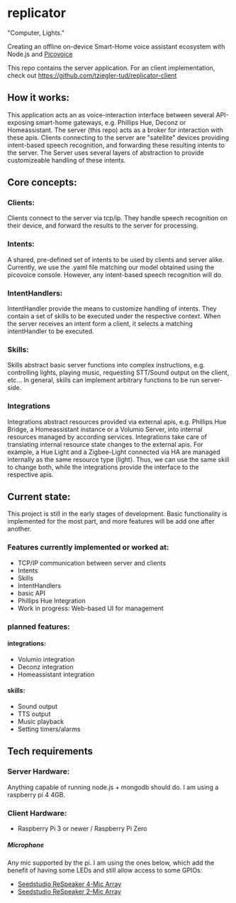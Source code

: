 # replicator

"Computer, Lights."

Creating an offline on-device Smart-Home voice assistant ecosystem with Node.js and [Picovoice](https://picovoice.ai)

This repo contains the server application. For an client implementation, check out https://github.com/tziegler-tud/replicator-client

## How it works:
This application acts an as voice-interaction interface between several API-exposing smart-home gateways, e.g. Phillips Hue, Deconz or Homeassistant.
The server (this repo) acts as a broker for interaction with these apis. Clients connecting to the server are "satellite" devices providing intent-based speech recognition, and forwarding these resulting intents to the server.
The Server uses several layers of abstraction to provide customizeable handling of these intents.

## Core concepts:

### Clients:
Clients connect to the server via tcp/ip. They handle speech recognition on their device, and forward the results to the server for processing.

### Intents:
A shared, pre-defined set of intents to be used by clients and server alike. Currently, we use the .yaml file matching our model obtained using the picovoice console. However, any intent-based speech recognition will do.

### IntentHandlers:
IntentHandler provide the means to customize handling of intents. They contain a set of skills to be executed under the respective context. When the server receives an intent form a client, it selects a matching intentHandler to be executed.

### Skills:
Skills abstract basic server functions into complex instructions, e.g. controlling lights, playing music, requesting STT/Sound output on the client, etc... In general, skills can implement arbitrary functions to be run server-side.

### Integrations
Integrations abstract resources provided via external apis, e.g. Phillips Hue Bridge, a Homeassistant instance or a Volumio Server, into internal resources managed by according services. Integrations take care of translating internal resource state changes to the external apis. For example, a Hue Light and a Zigbee-Light connected via HA are managed internally as the same resource type (light). Thus, we can use the same skill to change both, while the integrations provide the interface to the respective apis.

## Current state:
This project is still in the early stages of development. Basic functionality is implemented for the most part, and more features will be add one after another.


### Features currently implemented or worked at:
- TCP/IP communication between server and clients
- Intents
- Skills
- IntentHandlers
- basic API
- Phillips Hue Integration
- Work in progress: Web-based UI for management 

### planned features:
#### integrations:
- Volumio integration
- Deconz integration
- Homeassistant integration

#### skills:
- Sound output
- TTS output
- Music playback
- Setting timers/alarms

## Tech requirements

### Server Hardware:
Anything capable of running node.js + mongodb should do. I am using a raspberry pi 4 4GB. 

### Client Hardware:
- Raspberry Pi 3 or newer / Raspberry Pi Zero
##### Microphone
Any mic supported by the pi. I am using the ones below, which add the benefit of having some LEDs and still allow access to some GPIOs: 
- [Seedstudio ReSpeaker 4-Mic Array](https://wiki.seeedstudio.com/ReSpeaker_4_Mic_Array_for_Raspberry_Pi/)
- [Seedstudio ReSpeaker 2-Mic Array](https://wiki.seeedstudio.com/ReSpeaker_2_Mics_Pi_HAT/)